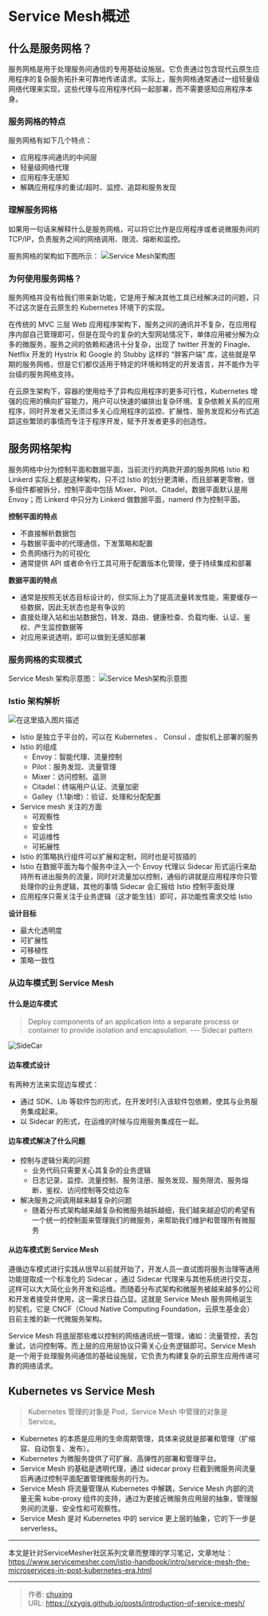 # Service Mesh概述



## 什么是服务网格？
服务网格是用于处理服务间通信的专用基础设施层。它负责通过包含现代云原生应用程序的复杂服务拓扑来可靠地传递请求。实际上，服务网格通常通过一组轻量级网络代理来实现，这些代理与应用程序代码一起部署，而不需要感知应用程序本身。

### 服务网格的特点
服务网格有如下几个特点：

- 应用程序间通讯的中间层
- 轻量级网络代理
- 应用程序无感知
- 解耦应用程序的重试/超时、监控、追踪和服务发现

<!-- more -->

### 理解服务网格
如果用一句话来解释什么是服务网格，可以将它比作是应用程序或者说微服务间的 TCP/IP，负责服务之间的网络调用、限流、熔断和监控。

服务网格的架构如下图所示：
![Service Mesh架构图](https://img-blog.csdnimg.cn/20191116230107526.png?x-oss-process=image/watermark,type_ZmFuZ3poZW5naGVpdGk,shadow_10,text_aHR0cHM6Ly9jaHV4aW5nLmJsb2cuY3Nkbi5uZXQ=,size_16,color_FFFFFF,t_70)

### 为何使用服务网格？
服务网格并没有给我们带来新功能，它是用于解决其他工具已经解决过的问题，只不过这次是在云原生的 Kubernetes 环境下的实现。

在传统的 MVC 三层 Web 应用程序架构下，服务之间的通讯并不复杂，在应用程序内部自己管理即可，但是在现今的复杂的大型网站情况下，单体应用被分解为众多的微服务，服务之间的依赖和通讯十分复杂，出现了 twitter 开发的 Finagle、Netflix 开发的 Hystrix 和 Google 的 Stubby 这样的 “胖客户端” 库，这些就是早期的服务网格，但是它们都仅适用于特定的环境和特定的开发语言，并不能作为平台级的服务网格支持。

在云原生架构下，容器的使用给予了异构应用程序的更多可行性，Kubernetes 增强的应用的横向扩容能力，用户可以快速的编排出复杂环境、复杂依赖关系的应用程序，同时开发者又无须过多关心应用程序的监控、扩展性、服务发现和分布式追踪这些繁琐的事情而专注于程序开发，赋予开发者更多的创造性。


## 服务网格架构
服务网格中分为控制平面和数据平面，当前流行的两款开源的服务网格 Istio 和 Linkerd 实际上都是这种架构，只不过 Istio 的划分更清晰，而且部署更零散，很多组件都被拆分，控制平面中包括 Mixer、Pilot、Citadel，数据平面默认是用 Envoy；而 Linkerd 中只分为 Linkerd 做数据平面，namerd 作为控制平面。

**控制平面的特点**

- 不直接解析数据包
- 与数据平面中的代理通信，下发策略和配置
- 负责网络行为的可视化
- 通常提供 API 或者命令行工具可用于配置版本化管理，便于持续集成和部署

**数据平面的特点**

- 通常是按照无状态目标设计的，但实际上为了提高流量转发性能，需要缓存一些数据，因此无状态也是有争议的
- 直接处理入站和出站数据包，转发、路由、健康检查、负载均衡、认证、鉴权、产生监控数据等
- 对应用来说透明，即可以做到无感知部署

### 服务网格的实现模式
Service Mesh 架构示意图：
![Service Mesh架构示意图](https://img-blog.csdnimg.cn/20191116231047738.png?x-oss-process=image/watermark,type_ZmFuZ3poZW5naGVpdGk,shadow_10,text_aHR0cHM6Ly9jaHV4aW5nLmJsb2cuY3Nkbi5uZXQ=,size_16,color_FFFFFF,t_70)
### Istio 架构解析
![在这里插入图片描述](https://img-blog.csdnimg.cn/20191116231618741.png?x-oss-process=image/watermark,type_ZmFuZ3poZW5naGVpdGk,shadow_10,text_aHR0cHM6Ly9jaHV4aW5nLmJsb2cuY3Nkbi5uZXQ=,size_16,color_FFFFFF,t_70)
- Istio 是独立于平台的，可以在 Kubernetes 、 Consul 、虚拟机上部署的服务
- Istio 的组成
	- Envoy：智能代理、流量控制
	- Pilot：服务发现、流量管理
	- Mixer：访问控制、遥测
	- Citadel：终端用户认证、流量加密
	- Galley（1.1新增）：验证、处理和分配配置
- Service mesh 关注的方面
	- 可观察性
	- 安全性
	- 可运维性
	- 可拓展性
- Istio 的策略执行组件可以扩展和定制，同时也是可拔插的
- Istio 在数据平面为每个服务中注入一个 Envoy 代理以 Sidecar 形式运行来劫持所有进出服务的流量，同时对流量加以控制，通俗的讲就是应用程序你只管处理你的业务逻辑，其他的事情 Sidecar 会汇报给 Istio 控制平面处理
- 应用程序只需关注于业务逻辑（这才能生钱）即可，非功能性需求交给 Istio

**设计目标**
- 最大化透明度
- 可扩展性
- 可移植性
- 策略一致性

### 从边车模式到 Service Mesh

#### 什么是边车模式
>Deploy components of an application into a separate process or container to provide isolation and encapsulation.
--- Sidecar pattern

![SideCar](https://img-blog.csdnimg.cn/2019111623235962.png?x-oss-process=image/watermark,type_ZmFuZ3poZW5naGVpdGk,shadow_10,text_aHR0cHM6Ly9jaHV4aW5nLmJsb2cuY3Nkbi5uZXQ=,size_16,color_FFFFFF,t_70)
#### 边车模式设计
有两种方法来实现边车模式：

- 通过 SDK、Lib 等软件包的形式，在开发时引入该软件包依赖，使其与业务服务集成起来。
- 以 Sidecar 的形式，在运维的时候与应用服务集成在一起。

#### 边车模式解决了什么问题
- 控制与逻辑分离的问题
	- 	业务代码只需要关心其复杂的业务逻辑
	-  日志记录、监控、流量控制、服务注册、服务发现、服务限流、服务熔断、鉴权、访问控制等交给边车
- 解决服务之间调用越来越复杂的问题
	- 随着分布式架构越来越复杂和微服务越拆越细，我们越来越迫切的希望有一个统一的控制面来管理我们的微服务，来帮助我们维护和管理所有微服务

#### 从边车模式到 Service Mesh
遵循边车模式进行实践从很早以前就开始了，开发人员一直试图将服务治理等通用功能提取成一个标准化的 Sidecar ，通过 Sidecar 代理来与其他系统进行交互，这样可以大大简化业务开发和运维。而随着分布式架构和微服务被越来越多的公司和开发者接受并使用，这一需求日益凸显。这就是 Service Mesh 服务网格诞生的契机，它是 CNCF（Cloud Native Computing Foundation，云原生基金会）目前主推的新一代微服务架构。

Service Mesh 将底层那些难以控制的网络通讯统一管理，诸如：流量管控，丢包重试，访问控制等。而上层的应用层协议只需关心业务逻辑即可。Service Mesh 是一个用于处理服务间通信的基础设施层，它负责为构建复杂的云原生应用传递可靠的网络请求。

## Kubernetes vs Service Mesh
> Kubernetes 管理的对象是 Pod，Service Mesh 中管理的对象是 Service。
- Kubernetes 的本质是应用的生命周期管理，具体来说就是部署和管理（扩缩容、自动恢复、发布）。
- Kubernetes 为微服务提供了可扩展、高弹性的部署和管理平台。
- Service Mesh 的基础是透明代理，通过 sidecar proxy 拦截到微服务间流量后再通过控制平面配置管理微服务的行为。
- Service Mesh 将流量管理从 Kubernetes 中解耦，Service Mesh 内部的流量无需 kube-proxy 组件的支持，通过为更接近微服务应用层的抽象，管理服务间的流量、安全性和可观察性。
- Service Mesh 是对 Kubernetes 中的 service 更上层的抽象，它的下一步是 serverless。

---

本文是针对ServiceMesher社区系列文章而整理的学习笔记，文章地址：https://www.servicemesher.com/istio-handbook/intro/service-mesh-the-microservices-in-post-kubernetes-era.html


---

> 作者: [chuxing](https://github.com/xzygis)  
> URL: https://xzygis.github.io/posts/introduction-of-service-mesh/  

